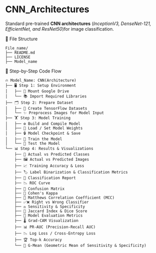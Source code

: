 # CNN_Architectures
Standard pre-trained **CNN architectures** (*InceptionV3, DenseNet-121, EfficientNet, and ResNet50*)for image classification.

📁 File Structure

```
File_name/
├── README.md
├── LICENSE
├── Model_name
```

📌 Step-by-Step Code Flow

```
🔥 Model_Name: CNN(Architecture)
├── 🖥️ Step 1: Setup Environment
│   ├── 📂 Mount Google Drive
│   └── 📚 Import Required Libraries
├── 🗂️ Step 2: Prepare Dataset
│   ├── 🧩 Create TensorFlow Datasets
│   └── ✨ Preprocess Images for Model Input
├── 🏋️ Step 3: Model Training
│   ├── ⚙️ Build and Compile Model
│   ├── 💾 Load / Set Model Weights
│   ├── 🔒 Model Checkpoint & Save
│   ├── 🏃 Train the Model
│   └── 🧪 Test the Model
└── 📊 Step 4: Results & Visualizations
    ├── 🎯 Actual vs Predicted Classes
    ├── 🖼️ Actual vs Predicted Images
    ├── 📈 Training Accuracy & Loss
    ├── 🏷️ Label Binarization & Classification Metrics
    ├── 📄 Classification Report
    ├── 📉 ROC Curve
    ├── 🔲 Confusion Matrix
    ├── 📏 Cohen's Kappa
    ├── 📐 Matthews Correlation Coefficient (MCC)
    ├── ✅❌ Right vs Wrong Classifier
    ├── ⚖️ Sensitivity & Specificity
    ├── 🔹 Jaccard Index & Dice Score
    ├── 📝 Model Evaluation Metrics
    ├── 🌡️ Grad-CAM Visualization
    ├── 📊 PR-AUC (Precision-Recall AUC)
    ├── 📉 Log Loss / Cross-Entropy Loss
    ├── 🏆 Top-k Accuracy
    └── 📏 G-Mean (Geometric Mean of Sensitivity & Specificity)
```


